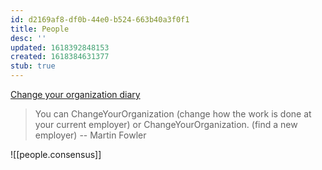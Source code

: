 ```yaml
---
id: d2169af8-df0b-44e0-b524-663b40a3f0f1
title: People
desc: ''
updated: 1618392848153
created: 1618384631377
stub: true
---
```


[Change your organization diary](https://proxy.c2.com/cgi/wiki?ChangeYourOrganizationDiary)

> You can ChangeYourOrganization (change how the work is done at your current employer) or ChangeYourOrganization. (find a new employer) -- Martin Fowler

![[people.consensus]]
